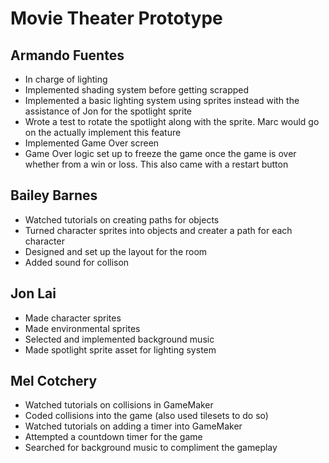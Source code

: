 # Movie Theater Prototype


## Armando Fuentes

* In charge of lighting
* Implemented shading system before getting scrapped
* Implemented a basic lighting system using sprites instead with the assistance of Jon for the spotlight sprite
* Wrote a test to rotate the spotlight along with the sprite. Marc would go on the actually implement this feature
* Implemented Game Over screen
* Game Over logic set up to freeze the game once the game is over whether from a win or loss. This also came with a restart button

## Bailey Barnes 

* Watched tutorials on creating paths for objects
* Turned character sprites into objects and creater a path for each character
* Designed and set up the layout for the room
* Added sound for collison 

## Jon Lai

* Made character sprites
* Made environmental sprites
* Selected and implemented background music
* Made spotlight sprite asset for lighting system

## Mel Cotchery

* Watched tutorials on collisions in GameMaker
* Coded collisions into the game (also used tilesets to do so) 
* Watched tutorials on adding a timer into GameMaker 
* Attempted a countdown timer for the game 
* Searched for background music to compliment the gameplay
